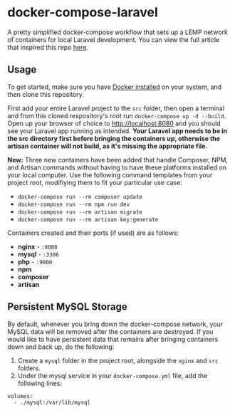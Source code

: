 # docker-compose-laravel
A pretty simplified docker-compose workflow that sets up a LEMP network of containers for local Laravel development. You can view the full article that inspired this repo [here](https://medium.com/@aschmelyun).


## Usage

To get started, make sure you have [Docker installed](https://docs.docker.com/docker-for-mac/install/) on your system, and then clone this repository.

First add your entire Laravel project to the `src` folder, then open a terminal and from this cloned respository's root run `docker-compose up -d --build`. Open up your browser of choice to [http://localhost:8080](http://localhost:8080) and you should see your Laravel app running as intended. **Your Laravel app needs to be in the src directory first before bringing the containers up, otherwise the artisan container will not build, as it's missing the appropriate file.**

**New:** Three new containers have been added that handle Composer, NPM, and Artisan commands without having to have these platforms installed on your local computer. Use the following command templates from your project root, modifiying them to fit your particular use case:

- `docker-compose run --rm composer update`
- `docker-compose run --rm npm run dev`
- `docker-compose run --rm artisan migrate`
- `docker-compose run --rm artisan key:generate`

Containers created and their ports (if used) are as follows:

- **nginx** - `:8080`
- **mysql** - `:3306`
- **php** - `:9000`
- **npm**
- **composer**
- **artisan**

## Persistent MySQL Storage

By default, whenever you bring down the docker-compose network, your MySQL data will be removed after the containers are destroyed. If you would like to have persistent data that remains after bringing containers down and back up, do the following:

1. Create a `mysql` folder in the project root, alongside the `nginx` and `src` folders.
2. Under the mysql service in your `docker-compose.yml` file, add the following lines:

```
volumes:
  - ./mysql:/var/lib/mysql
```